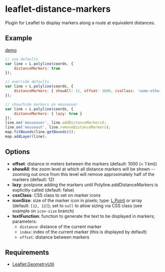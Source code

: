 # leaflet-distance-markers

Plugin for Leaflet to display markers along a route at equivalent distances.

## Example

[demo](http://adoroszlai.github.io/leaflet-distance-markers/)

```javascript
// use defaults
var line = L.polyline(coords, {
    distanceMarkers: true
});

// override defaults
var line = L.polyline(coords, {
	distanceMarkers: { showAll: 11, offset: 1600, cssClass: 'some-other-class', iconSize: [16, 16] }
});

// show/hide markers on mouseover
var line = L.polyline(coords, {
	distanceMarkers: { lazy: true }
});
line.on('mouseover', line.addDistanceMarkers);
line.on('mouseout', line.removeDistanceMarkers);
map.fitBounds(line.getBounds());
map.addLayer(line);
```

## Options
 
 * **offset**: distance in meters between the markers (default: 1000 (= 1 km))
 * **showAll**: the zoom level at which all distance markers will be shown -- zooming out once from this level will remove approximately half of the markers (default: 12)
 * **lazy**: postpone adding the markers until Polyline.addDistanceMarkers is explicitly called (default: false)
 * **cssClass**: CSS class to set on marker icons
 * **iconSize**: size of the marker icon in pixels; type: [L.Point](http://leafletjs.com/reference.html#point) or array (default: `[12, 12]`); set to `null` to allow sizing via CSS class (see example on `icon-size` branch)
 * **textFunction**: function to generate the text to be displayed in markers; parameters:
   * `distance`: distance of the current marker
   * `index`: index of the current marker (this is displayed by default)
   * `offset`: distance between markers


## Requirements

 * [Leaflet.GeometryUtil](https://github.com/makinacorpus/Leaflet.GeometryUtil)

